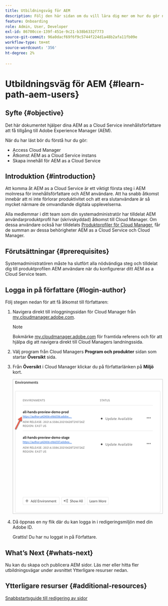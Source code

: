 ```yaml
---
title: Utbildningsväg för AEM
description: Följ den här sidan om du vill lära dig mer om hur du gör när du har fått åtkomst, om du är en AEM användare
feature: Onboarding
role: Admin, User, Developer
exl-id: 86700cce-139f-451e-9c21-b38b6332f773
source-git-commit: 96a0dacf69f6f9c5744f224d1a48b2afa11fb09e
workflow-type: tm+mt
source-wordcount: '356'
ht-degree: 2%

---
```


# Utbildningsväg för AEM {#learn-path-aem-users}

## Syfte {#objective}

Det här dokumentet hjälper dina AEM as a Cloud Service innehållsförfattare att få tillgång till Adobe Experience Manager (AEM).

När du har läst bör du förstå hur du gör:

* Access Cloud Manager
* Åtkomst AEM as a Cloud Service instans
* Skapa innehåll för AEM as a Cloud Service

## Introduktion  {#introduction}

Att komma åt AEM as a Cloud Service är ett viktigt första steg i AEM molnresa för innehållsförfattare och AEM användare. Att ha snabb åtkomst innebär att ni inte förlorar produktivitet och att era slutanvändare är så mycket närmare de omvandlande digitala upplevelserna.

Alla medlemmar i ditt team som din systemadministratör har tilldelat AEM användarproduktprofil har (skrivskyddad) åtkomst till Cloud Manager. Om dessa användare också har tilldelats [Produktprofiler för Cloud Manager](https://experienceleague.adobe.com/docs/experience-manager-cloud-service/onboarding/onboarding-concepts/aem-cs-team-product-profiles.html?lang=en#cloud-manager-product-profiles), får de summan av dessa behörigheter AEM as a Cloud Service och Cloud Manager.

## Förutsättningar  {#prerequisites}

Systemadministratören måste ha slutfört alla nödvändiga steg och tilldelat dig till produktprofilen AEM användare när du konfigurerar ditt AEM as a Cloud Service team.

## Logga in på författare {#login-author}

Följ stegen nedan för att få åtkomst till författaren:

1. Navigera direkt till inloggningssidan för Cloud Manager från [my.cloudmanager.adobe.com](https://my.cloudmanager.adobe.com/).

   >[!NOTE]
   >Bokmärke [my.cloudmanager.adobe.com](https://my.cloudmanager.adobe.com/) för framtida referens och för att hjälpa dig att navigera direkt till Cloud Managers landningssida.

1. Välj program från Cloud Managers **Program och produkter** sidan som startar **Översikt** sida.

1. Från **Översikt** i Cloud Manager klickar du på författarlänken på **Miljö** kort.

   ![](/help/journey-onboarding/assets/author-environ.png)

1. Då öppnas en ny flik där du kan logga in i redigeringsmiljön med din Adobe ID.

   Grattis! Du har nu loggat in på Författare.

## What’s Next {#whats-next}

Nu kan du skapa och publicera AEM sidor. Läs mer eller hitta fler utbildningsvägar under avsnittet Ytterligare resurser nedan.

## Ytterligare resurser {#additional-resources}

[Snabbstartsguide till redigering av sidor](https://experienceleague.adobe.com/docs/experience-manager-cloud-service/sites/authoring/getting-started/quick-start.html?lang=en)
